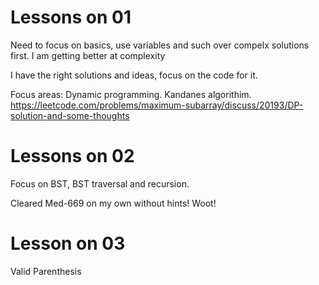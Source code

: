 # Lessons on 01

Need to focus on basics, use variables and such over compelx solutions first. I am getting better at complexity

I have the right solutions and ideas, focus on the code for it.

Focus areas: Dynamic programming. Kandanes algorithim.   
https://leetcode.com/problems/maximum-subarray/discuss/20193/DP-solution-and-some-thoughts

# Lessons on 02

Focus on BST, BST traversal and recursion. 

 Cleared Med-669 on my own without hints! Woot! 

 # Lesson on 03

 Valid Parenthesis
 